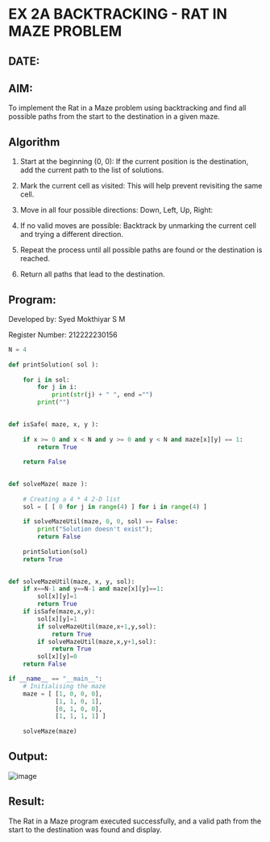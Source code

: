 # EX 2A BACKTRACKING - RAT IN MAZE PROBLEM
## DATE:
## AIM:
To implement the Rat in a Maze problem using backtracking and find all possible paths from the start to the destination in a given maze.


## Algorithm

1. Start at the beginning (0, 0): If the current position is the destination, add the current path to the list of solutions.

2. Mark the current cell as visited: This will help prevent revisiting the same cell.

3. Move in all four possible directions: Down, Left, Up, Right:

4. If no valid moves are possible: Backtrack by unmarking the current cell and trying a different direction.

5. Repeat the process until all possible paths are found or the destination is reached.

6. Return all paths that lead to the destination.
 

## Program:

Developed by: Syed Mokthiyar S M

Register Number:  212222230156

```python
N = 4
 
def printSolution( sol ):
     
    for i in sol:
        for j in i:
            print(str(j) + " ", end ="")
        print("")
 

def isSafe( maze, x, y ):
     
    if x >= 0 and x < N and y >= 0 and y < N and maze[x][y] == 1:
        return True
     
    return False
 

def solveMaze( maze ):
     
    # Creating a 4 * 4 2-D list
    sol = [ [ 0 for j in range(4) ] for i in range(4) ]
     
    if solveMazeUtil(maze, 0, 0, sol) == False:
        print("Solution doesn't exist");
        return False
     
    printSolution(sol)
    return True
     

def solveMazeUtil(maze, x, y, sol):
    if x==N-1 and y==N-1 and maze[x][y]==1:
        sol[x][y]=1
        return True
    if isSafe(maze,x,y):
        sol[x][y]=1
        if solveMazeUtil(maze,x+1,y,sol):
            return True
        if solveMazeUtil(maze,x,y+1,sol):
            return True
        sol[x][y]=0
    return False

if __name__ == "__main__":
    # Initialising the maze
    maze = [ [1, 0, 0, 0],
             [1, 1, 0, 1],
             [0, 1, 0, 0],
             [1, 1, 1, 1] ]
              
    solveMaze(maze)

```

## Output:

![image](https://github.com/user-attachments/assets/46e3ae11-167c-4aa2-924a-bc3adc993160)


## Result:
The Rat in a Maze program executed successfully, and a valid path from the start to the destination was found and display.
